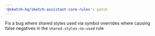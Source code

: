 ```yaml
---
'@sketch-hq/sketch-assistant-core-rules': patch
---
```


Fix a bug where shared styles used via symbol overrides where causing false negatives in the
`shared-styles-no-used` rule
